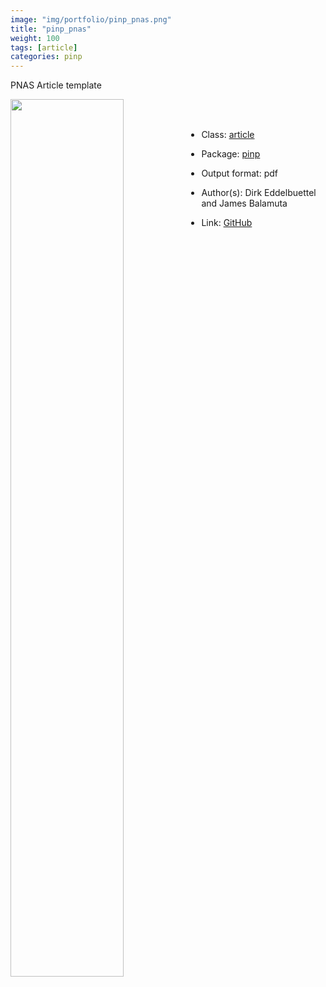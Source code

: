 ```yaml
---
image: "img/portfolio/pinp_pnas.png"
title: "pinp_pnas"
weight: 100
tags: [article]
categories: pinp
---
```


PNAS Article template

<!--more-->

<p><a href="../../img/portfolio/pinp_pnas.png"><img class = "jf-image-shadow" src="../../img/portfolio/pinp_pnas.png" width="60%"  align="left"></a></p>

<br><br>

- Class: [article](../../tags/article)
- Package: [pinp](pinp)
- Output format: pdf

- Author(s): Dirk Eddelbuettel and James Balamuta
- Link: [GitHub](https://github.com/eddelbuettel/pinp)


